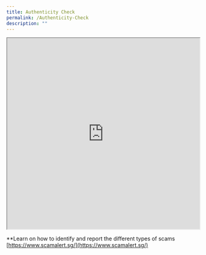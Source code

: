 ```yaml
---
title: Authenticity Check
permalink: /Authenticity-Check
description: ""
---
```

<iframe src="https://www.checkfirst.gov.sg/c/f96e01a6-3fca-435c-ba2e-ca280170d31c" style="width:100%;height:500px" scrolling="no"></iframe>

**Learn on how to identify and report the different types of scams [https://www.scamalert.sg/](https://www.scamalert.sg/)
